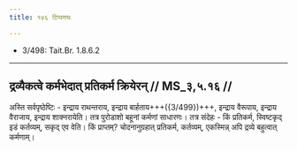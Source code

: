 ```yaml
---
title: १४६ टिप्पणयः

---
```

- 3/498: Tait.Br. 1.8.6.2

____________________________________________


## द्रव्यैकत्वे कर्मभेदात् प्रतिकर्म क्रियेरन् // MS_३,५.१६ //

अस्ति सर्वपृष्ठेष्टिः - इन्द्राय राथन्तराय, इन्द्राय बार्हताय+++({3/499})+++, इन्द्राय वैरूपाय, इन्द्राय वैराजाय, इन्द्राय शाक्नरायेति। तत्र पुरोडाशो बहूनां कर्मणां साधारणः। तत्र संदेहः - किं प्रतिकर्म, स्विष्टकृद् इडं कर्तव्यम्, सकृद् एव वेति। किं प्राप्तम्? चोदनानुग्रहात् प्रतिकर्म, कर्तव्यम्, एकस्मिन्न् अपि द्रव्ये बहुत्वात् कर्मणाम्।
